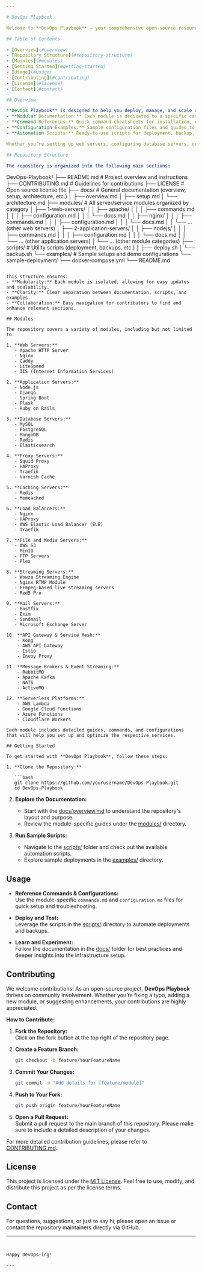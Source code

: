```yaml
---

# DevOps Playbook

Welcome to **DevOps Playbook** – your comprehensive open-source resource for all things DevOps. This repository aggregates detailed documentation, commands, configuration examples, and scripts for a wide array of server types and platforms, making it an indispensable guide for both beginners and seasoned professionals.

## Table of Contents

- [Overview](#overview)
- [Repository Structure](#repository-structure)
- [Modules](#modules)
- [Getting Started](#getting-started)
- [Usage](#usage)
- [Contributing](#contributing)
- [License](#license)
- [Contact](#contact)

## Overview

**DevOps Playbook** is designed to help you deploy, manage, and scale robust systems by providing:
- **Modular Documentation:** Each module is dedicated to a specific category of servers or platforms.
- **Command References:** Quick command cheatsheets for installation, configuration, and troubleshooting.
- **Configuration Examples:** Sample configuration files and guides to set up and optimize your systems.
- **Automation Scripts:** Ready-to-use scripts for deployment, backup, and other common tasks.

Whether you’re setting up web servers, configuring database servers, or exploring the intricacies of serverless platforms, this repository is structured to serve as your go-to guide.

## Repository Structure

The repository is organized into the following main sections:

```
DevOps-Playbook/
├── README.md                   # Project overview and instructions
├── CONTRIBUTING.md             # Guidelines for contributions
├── LICENSE                     # Open source license file
├── docs/                       # General documentation (overview, setup, architecture, etc.)
│   ├── overview.md
│   ├── setup.md
│   └── architecture.md
├── modules/                    # All server/service modules organized by category
│   ├── 1-web-servers/
│   │   ├── apache/
│   │   │   ├── commands.md
│   │   │   ├── configuration.md
│   │   │   └── docs.md
│   │   ├── nginx/
│   │   │   ├── commands.md
│   │   │   ├── configuration.md
│   │   │   └── docs.md
│   │   └── ... (other web servers)
│   ├── 2-application-servers/
│   │   ├── nodejs/
│   │   │   ├── commands.md
│   │   │   ├── configuration.md
│   │   │   └── docs.md
│   │   └── ... (other application servers)
│   └── ... (other module categories)
├── scripts/                     # Utility scripts (deployment, backups, etc.)
│   ├── deploy.sh
│   └── backup.sh
└── examples/                    # Sample setups and demo configurations
    └── sample-deployment/
         ├── docker-compose.yml
         └── README.md
```

This structure ensures:
- **Modularity:** Each module is isolated, allowing for easy updates and scalability.
- **Clarity:** Clear separation between documentation, scripts, and examples.
- **Collaboration:** Easy navigation for contributors to find and enhance relevant sections.

## Modules

The repository covers a variety of modules, including but not limited to:

1. **Web Servers:**  
   - Apache HTTP Server  
   - Nginx  
   - Caddy  
   - LiteSpeed  
   - IIS (Internet Information Services)  

2. **Application Servers:**  
   - Node.js  
   - Django  
   - Spring Boot  
   - Flask  
   - Ruby on Rails  

3. **Database Servers:**  
   - MySQL  
   - PostgreSQL  
   - MongoDB  
   - Redis  
   - Elasticsearch  

4. **Proxy Servers:**  
   - Squid Proxy  
   - HAProxy  
   - Traefik  
   - Varnish Cache  

5. **Caching Servers:**  
   - Redis  
   - Memcached  

6. **Load Balancers:**  
   - Nginx  
   - HAProxy  
   - AWS Elastic Load Balancer (ELB)  
   - Traefik  

7. **File and Media Servers:**  
   - AWS S3  
   - MinIO  
   - FTP Servers  
   - Plex  

8. **Streaming Servers:**  
   - Wowza Streaming Engine  
   - Nginx RTMP Module  
   - FFmpeg-based live streaming servers  
   - Red5 Pro  

9. **Mail Servers:**  
   - Postfix  
   - Exim  
   - Sendmail  
   - Microsoft Exchange Server  

10. **API Gateway & Service Mesh:**  
    - Kong  
    - AWS API Gateway  
    - Istio  
    - Envoy Proxy  

11. **Message Brokers & Event Streaming:**  
    - RabbitMQ  
    - Apache Kafka  
    - NATS  
    - ActiveMQ  

12. **Serverless Platforms:**  
    - AWS Lambda  
    - Google Cloud Functions  
    - Azure Functions  
    - Cloudflare Workers  

Each module includes detailed guides, commands, and configurations that will help you set up and optimize the respective services.

## Getting Started

To get started with **DevOps Playbook**, follow these steps:

1. **Clone the Repository:**

   ```bash
   git clone https://github.com/yourusername/DevOps-Playbook.git
   cd DevOps-Playbook
   ```

2. **Explore the Documentation:**

   - Start with the [docs/overview.md](docs/overview.md) to understand the repository's layout and purpose.
   - Review the module-specific guides under the [modules/](modules/) directory.

3. **Run Sample Scripts:**

   - Navigate to the [scripts/](scripts/) folder and check out the available automation scripts.
   - Explore sample deployments in the [examples/](examples/) directory.

## Usage

- **Reference Commands & Configurations:**  
  Use the module-specific `commands.md` and `configuration.md` files for quick setup and troubleshooting.

- **Deploy and Test:**  
  Leverage the scripts in the [scripts/](scripts/) directory to automate deployments and backups.

- **Learn and Experiment:**  
  Follow the documentation in the [docs/](docs/) folder for best practices and deeper insights into the infrastructure setup.

## Contributing

We welcome contributions! As an open-source project, **DevOps Playbook** thrives on community involvement. Whether you’re fixing a typo, adding a new module, or suggesting enhancements, your contributions are highly appreciated.

**How to Contribute:**

1. **Fork the Repository:**  
   Click on the fork button at the top right of the repository page.

2. **Create a Feature Branch:**

   ```bash
   git checkout -b feature/YourFeatureName
   ```

3. **Commit Your Changes:**

   ```bash
   git commit -m "Add details for [feature/module]"
   ```

4. **Push to Your Fork:**

   ```bash
   git push origin feature/YourFeatureName
   ```

5. **Open a Pull Request:**  
   Submit a pull request to the main branch of this repository. Please make sure to include a detailed description of your changes.

For more detailed contribution guidelines, please refer to [CONTRIBUTING.md](CONTRIBUTING.md).

## License

This project is licensed under the [MIT License](LICENSE). Feel free to use, modify, and distribute this project as per the license terms.

## Contact

For questions, suggestions, or just to say hi, please open an issue or contact the repository maintainers directly via GitHub.

---
```


Happy DevOps-ing!

---
